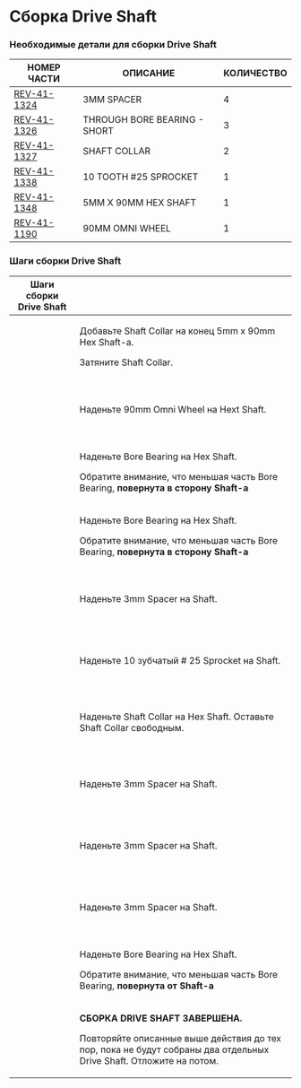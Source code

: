 # Сборка Drive Shaft

### Необходимые детали для сборки Drive Shaft

| **НОМЕР ЧАСТИ**                                         | **ОПИСАНИЕ**                 | **КОЛИЧЕСТВО** |
| ------------------------------------------------------- | ---------------------------- | -------------- |
| [REV-41-1324](https://www.revrobotics.com/rev-41-1324/) | 3MM SPACER                   | 4              |
| [REV-41-1326](https://www.revrobotics.com/rev-41-1326/) | THROUGH BORE BEARING - SHORT | 3              |
| [REV-41-1327](https://www.revrobotics.com/rev-41-1327/) | SHAFT COLLAR                 | 2              |
| [REV-41-1338](https://www.revrobotics.com/rev-41-1338/) | 10 TOOTH #25 SPROCKET        | 1              |
| [REV-41-1348](https://www.revrobotics.com/rev-41-1348/) | 5MM X 90MM HEX SHAFT         | 1              |
| [REV-41-1190](https://www.revrobotics.com/rev-41-1190/) | 90MM OMNI WHEEL              | 1              |

### Шаги сборки  Drive Shaft&#x20;

| Шаги сборки Drive Shaft                                                                                                                                                                                                                                                                                               | ​                                                                                                                                                                              |
| --------------------------------------------------------------------------------------------------------------------------------------------------------------------------------------------------------------------------------------------------------------------------------------------------------------------- | ------------------------------------------------------------------------------------------------------------------------------------------------------------------------------ |
| <p>​</p><p><img src="https://2589213514-files.gitbook.io/~/files/v0/b/gitbook-legacy-files/o/assets%2F-M5yw0n8IneF5-9ybLjT%2F-Me1lJL-7EfLD7N51ZaB%2F-Me1vK5FU3bN-HF9pHjg%2FCDTv3_OS%20-%20Shaft%20Collar.svg?alt=media&#x26;token=6709a6d9-2818-4a29-8852-275a54049e94" alt="" data-size="original"></p><p>​</p>      | <p>Добавьте Shaft Collar на конец 5mm x 90mm Hex Shaft-а.</p><p>Затяните Shaft Collar.</p>                                                                                     |
| <p>​</p><p><img src="https://2589213514-files.gitbook.io/~/files/v0/b/gitbook-legacy-files/o/assets%2F-M5yw0n8IneF5-9ybLjT%2F-Me1lJL-7EfLD7N51ZaB%2F-Me1va_h6hq40HQ22c3w%2FCDTv3_OS%20-%20Omni%20Wheel.svg?alt=media&#x26;token=26e085ef-aa34-40a9-8377-89d2b590d979" alt="" data-size="original"></p><p>​</p>        | Наденьте 90mm Omni Wheel на Hext Shaft.                                                                                                                                        |
| <p>​</p><p><img src="https://2589213514-files.gitbook.io/~/files/v0/b/gitbook-legacy-files/o/assets%2F-M5yw0n8IneF5-9ybLjT%2F-Me1lJL-7EfLD7N51ZaB%2F-Me1vxaUVUbkdtx2Yzw6%2FCDTv3_OS%20-%20Short%20Bearing.svg?alt=media&#x26;token=0297df6a-c281-4f6c-b2b2-8e50526e35f5" alt="" data-size="original"></p><p>​</p>     | <p>Наденьте Bore Bearing на Hex Shaft.</p><p>Обратите внимание, что меньшая часть Bore Bearing, <strong>повернута в сторону Shaft-a</strong></p>                               |
| <p>​</p><p><img src="https://2589213514-files.gitbook.io/~/files/v0/b/gitbook-legacy-files/o/assets%2F-M5yw0n8IneF5-9ybLjT%2F-Me1lJL-7EfLD7N51ZaB%2F-Me1wJrwI1dmm1h-60zu%2FCDTv3_OS%20-%20Short%20Bearing%202.svg?alt=media&#x26;token=04ae488c-5f6d-4f67-b1ef-0513e2817fb1" alt="" data-size="original"></p><p>​</p> | <p>Наденьте Bore Bearing на Hex Shaft.</p><p>Обратите внимание, что меньшая часть Bore Bearing, <strong>повернута в сторону Shaft-a</strong></p>                               |
| <p>​</p><p><img src="https://2589213514-files.gitbook.io/~/files/v0/b/gitbook-legacy-files/o/assets%2F-M5yw0n8IneF5-9ybLjT%2F-Me1lJL-7EfLD7N51ZaB%2F-Me1waVGsb7VRyxcFUfZ%2FCDTv3_OS%20-%20Spacer%201.svg?alt=media&#x26;token=6761c188-41b3-4a7d-885b-2f01ff210c8c" alt="" data-size="original"></p><p>​</p>          | Наденьте 3mm Spacer на Shaft.                                                                                                                                                  |
| <p>​</p><p><img src="https://2589213514-files.gitbook.io/~/files/v0/b/gitbook-legacy-files/o/assets%2F-M5yw0n8IneF5-9ybLjT%2F-Me1lJL-7EfLD7N51ZaB%2F-Me1xuyoxvlBfa8qjoV0%2FCDTv3_OS%20-%20Sprocket.svg?alt=media&#x26;token=bbcb5d48-395c-4447-909a-4a743f446db6" alt="" data-size="original"></p><p>​</p>            | Наденьте 10 зубчатый # 25 Sprocket на Shaft.                                                                                                                                   |
| <p>​</p><p><img src="https://2589213514-files.gitbook.io/~/files/v0/b/gitbook-legacy-files/o/assets%2F-M5yw0n8IneF5-9ybLjT%2F-Me1lJL-7EfLD7N51ZaB%2F-Me1yBOG3brxUnvBrOPh%2FCDTv3_OS-%20Shaft%20Collar.svg?alt=media&#x26;token=d0908c00-db13-492a-80c0-50af935b2a4e" alt="" data-size="original"></p><p>​</p>         | Наденьте Shaft Collar на Hex Shaft. Оставьте Shaft Collar свободным.                                                                                                           |
| <p>​</p><p><img src="https://2589213514-files.gitbook.io/~/files/v0/b/gitbook-legacy-files/o/assets%2F-M5yw0n8IneF5-9ybLjT%2F-Me1lJL-7EfLD7N51ZaB%2F-Me1z1Ag2WJTiXxB7yd-%2FCDTv3_OS%20-%20Spacer%202.svg?alt=media&#x26;token=abf35ad7-082c-4cc1-98a7-7f549763fc3f" alt="" data-size="original"></p><p>​</p>          | Наденьте 3mm Spacer на Shaft.                                                                                                                                                  |
| <p>​</p><p><img src="https://2589213514-files.gitbook.io/~/files/v0/b/gitbook-legacy-files/o/assets%2F-M5yw0n8IneF5-9ybLjT%2F-Me1lJL-7EfLD7N51ZaB%2F-Me2-93Sx1asVJHAQXOB%2FCDTv3_OS%20-%20Spacer%203.svg?alt=media&#x26;token=4d09ddd5-d655-41b7-9d16-5f6eb27dfd2b" alt="" data-size="original"></p><p>​</p>          | Наденьте 3mm Spacer на Shaft.                                                                                                                                                  |
| <p>​</p><p><img src="https://2589213514-files.gitbook.io/~/files/v0/b/gitbook-legacy-files/o/assets%2F-M5yw0n8IneF5-9ybLjT%2F-Me1lJL-7EfLD7N51ZaB%2F-Me2-QzW5v22tx7Isbtu%2FCDTv3_OS%20-%20Spacer%204.svg?alt=media&#x26;token=51c6ed05-1f84-46b5-95e9-a0eb823db470" alt="" data-size="original"></p><p>​</p>          | Наденьте 3mm Spacer на Shaft.                                                                                                                                                  |
| <p>​</p><p><img src="https://2589213514-files.gitbook.io/~/files/v0/b/gitbook-legacy-files/o/assets%2F-M5yw0n8IneF5-9ybLjT%2F-Me1lJL-7EfLD7N51ZaB%2F-Me2-hS7rqdBzgMMKXAj%2FCDTv3_OS%20-%20Short%20Bearing%203.svg?alt=media&#x26;token=574dc563-9e44-42a3-a267-74d5db978f2f" alt="" data-size="original"></p><p>​</p> | <p>Наденьте Bore Bearing на Hex Shaft.</p><p>Обратите внимание, что меньшая часть Bore Bearing, <strong>повернута от Shaft-a</strong></p>                                      |
| <p>​</p><p><img src="https://2589213514-files.gitbook.io/~/files/v0/b/gitbook-legacy-files/o/assets%2F-M5yw0n8IneF5-9ybLjT%2F-Me1lJL-7EfLD7N51ZaB%2F-Me2-ynfpDcVMtFEPjqr%2FCDTv3_OS-%20Complete.svg?alt=media&#x26;token=70d968de-e904-4a3c-b273-86ad5c106112" alt="" data-size="original"></p><p>​</p>               | <p><strong>СБОРКА DRIVE SHAFT ЗАВЕРШЕНА.</strong></p><p>Повторяйте описанные выше действия до тех пор, пока не будут собраны два отдельных Drive Shaft. Отложите на потом.</p> |
